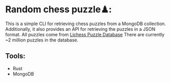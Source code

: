 # Random chess puzzle♟:

This is a simple CLI for retrieving chess puzzles from a MongoDB collection.
Additionally, it also provides an API for retrieving the puzzles in a JSON format.
All puzzles come from [Lichess Puzzle Database](https://database.lichess.org/#puzzles)
There are currently ~2 million puzzles in the database.

## Tools: 
- Rust
- MongoDB

